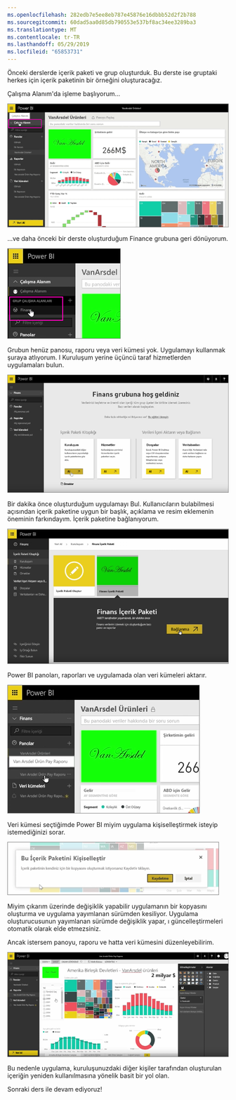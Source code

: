 ```yaml
---
ms.openlocfilehash: 282edb7e5ee8eb787e45876e16dbbb52d2f2b788
ms.sourcegitcommit: 60dad5aa0d85db790553e537bf8ac34ee3289ba3
ms.translationtype: MT
ms.contentlocale: tr-TR
ms.lasthandoff: 05/29/2019
ms.locfileid: "65853731"
---
```

Önceki derslerde içerik paketi ve grup oluşturduk. Bu derste ise gruptaki herkes için içerik paketinin bir örneğini oluşturacağız.

Çalışma Alanım'da işleme başlıyorum...

![Power BI'da paylaşım ve işbirliği](./media/6-3-use-content-packs/pbi_learn06_03myworkspace.png)

...ve daha önceki bir derste oluşturduğum Finance grubuna geri dönüyorum.

![Power BI'da paylaşım ve işbirliği](./media/6-3-use-content-packs/pbi_learn06_03switch2group.png)

Grubun henüz panosu, raporu veya veri kümesi yok. Uygulamayı kullanmak şuraya atlıyorum. I Kuruluşum yerine üçüncü taraf hizmetlerden uygulamaları bulun.

![Power BI'da paylaşım ve işbirliği](./media/6-3-use-content-packs/pbi_learn06_03myorgcontpk.png)

Bir dakika önce oluşturduğum uygulamayı Bul. Kullanıcıların bulabilmesi açısından içerik paketine uygun bir başlık, açıklama ve resim eklemenin öneminin farkındayım. İçerik paketine bağlanıyorum.

![Power BI'da paylaşım ve işbirliği](./media/6-3-use-content-packs/pbi_learn06_03contgallry.png)

Power BI panoları, raporları ve uygulamada olan veri kümeleri aktarır.

![Power BI'da paylaşım ve işbirliği](./media/6-3-use-content-packs/pbi_learn06_03added2group.png)

Veri kümesi seçtiğimde Power BI miyim uygulama kişiselleştirmek isteyip istemediğinizi sorar.

![Power BI'da paylaşım ve işbirliği](./media/6-3-use-content-packs/pbi_learn06_03personalize.png)

Miyim çıkarım üzerinde değişiklik yapabilir uygulamanın bir kopyasını oluşturma ve uygulama yayımlanan sürümden kesiliyor. Uygulama oluşturucusunun yayımlanan sürümde değişiklik yapar, ı güncelleştirmeleri otomatik olarak elde etmezsiniz.

Ancak istersem panoyu, raporu ve hatta veri kümesini düzenleyebilirim.

![Power BI'da paylaşım ve işbirliği](./media/6-3-use-content-packs/pbi_learn06_03editreport.png)

Bu nedenle uygulama, kuruluşunuzdaki diğer kişiler tarafından oluşturulan içeriğin yeniden kullanılmasına yönelik basit bir yol olan.

Sonraki ders ile devam ediyoruz!

